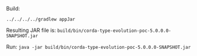 Build:

`../../../../gradlew appJar`

Resulting JAR file is: `build/bin/corda-type-evolution-poc-5.0.0.0-SNAPSHOT.jar`

Run: `java -jar build/bin/corda-type-evolution-poc-5.0.0.0-SNAPSHOT.jar`
